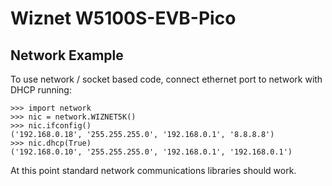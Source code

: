 # Wiznet W5100S-EVB-Pico

## Network Example

To use network / socket based code, connect ethernet port to network with DHCP running:

```
>>> import network
>>> nic = network.WIZNET5K()
>>> nic.ifconfig()
('192.168.0.18', '255.255.255.0', '192.168.0.1', '8.8.8.8')
>>> nic.dhcp(True)
('192.168.0.10', '255.255.255.0', '192.168.0.1', '192.168.0.1')
```
At this point standard network communications libraries should work.

